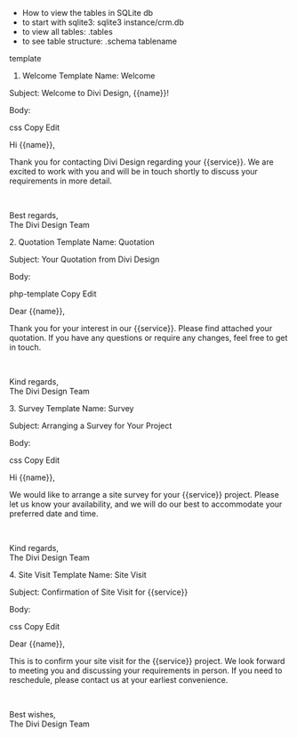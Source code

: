 - How to view the tables in SQLite db
- to start with sqlite3: sqlite3 instance/crm.db
- to view all tables: .tables
- to see table structure: .schema tablename


template
1. Welcome Template
Name: Welcome

Subject: Welcome to Divi Design, {{name}}!

Body:

css
Copy
Edit
<p>Hi {{name}},</p>
<p>Thank you for contacting Divi Design regarding your {{service}}. We are excited to work with you and will be in touch shortly to discuss your requirements in more detail.</p>
<br>
<p>Best regards,<br>
The Divi Design Team</p>
2. Quotation Template
Name: Quotation

Subject: Your Quotation from Divi Design

Body:

php-template
Copy
Edit
<p>Dear {{name}},</p>
<p>Thank you for your interest in our {{service}}. Please find attached your quotation. If you have any questions or require any changes, feel free to get in touch.</p>
<br>
<p>Kind regards,<br>
The Divi Design Team</p>
3. Survey Template
Name: Survey

Subject: Arranging a Survey for Your Project

Body:

css
Copy
Edit
<p>Hi {{name}},</p>
<p>We would like to arrange a site survey for your {{service}} project. Please let us know your availability, and we will do our best to accommodate your preferred date and time.</p>
<br>
<p>Kind regards,<br>
The Divi Design Team</p>
4. Site Visit Template
Name: Site Visit

Subject: Confirmation of Site Visit for {{service}}

Body:

css
Copy
Edit
<p>Dear {{name}},</p>
<p>This is to confirm your site visit for the {{service}} project. We look forward to meeting you and discussing your requirements in person. If you need to reschedule, please contact us at your earliest convenience.</p>
<br>
<p>Best wishes,<br>
The Divi Design Team</p>